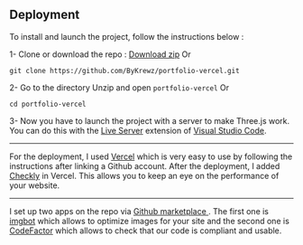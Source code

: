 ## Deployment

To install and launch the project, follow the instructions below :

1- Clone or download the repo :
 <a href="https://github.com/ByKrewz/portfolio-vercel/archive/refs/heads/main.zip">Download zip</a>
 Or
 ```
 git clone https://github.com/ByKrewz/portfolio-vercel.git
 ```
2- Go to the directory
 Unzip and open `portfolio-vercel`
 Or
 ```
 cd portfolio-vercel
 ```
3- Now you have to launch the project with a server to make Three.js work. You can do this with the <a href="https://marketplace.visualstudio.com/items?itemName=ritwickdey.LiveServer">Live Server</a> extension of <a href="https://code.visualstudio.com/">Visual Studio Code</a>.

<hr>

For the deployment, I used <a href="https://vercel.com/">Vercel</a> which is very easy to use by following the instructions after linking a Github account. After the deployment, I added <a href="https://www.checklyhq.com/">Checkly</a> in Vercel. This allows you to keep an eye on the performance of your website.

<hr>

I set up two apps on the repo via <a href="https://github.com/marketplace"> Github marketplace </a>. The first one is <a href="https://github.com/marketplace/imgbot">imgbot</a> which allows to optimize images for your site and the second one is <a href="https://github.com/marketplace/codefactor">CodeFactor</a> which allows to check that our code is compliant and usable.
